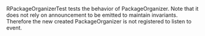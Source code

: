 RPackageOrganizerTest tests the behavior of PackageOrganizer. 
Note that it does not rely on announcement to be emitted to maintain invariants.
Therefore the new created PackageOrganizer is not registered to listen to event.

